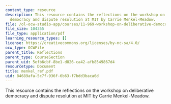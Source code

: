 ```yaml
---
content_type: resource
description: This resource contains the reflections on the workshop on deliberative
  democracy and dispute resolution at MIT by Carrie Menkel-Meadow.
file: /ol-ocw-studio-app/courses/11-969-workshop-on-deliberative-democracy-and-dispute-resolution-summer-2005/84689afa5c7f936f6b63f7bdd3baca6d_menkel_ref.pdf
file_size: 104355
file_type: application/pdf
learning_resource_types: []
license: https://creativecommons.org/licenses/by-nc-sa/4.0/
ocw_type: OCWFile
parent_title: Reflections
parent_type: CourseSection
parent_uid: 5efb6cbf-8be1-d826-ca42-afb8549867d4
resourcetype: Document
title: menkel_ref.pdf
uid: 84689afa-5c7f-936f-6b63-f7bdd3baca6d
---
```

This resource contains the reflections on the workshop on deliberative democracy and dispute resolution at MIT by Carrie Menkel-Meadow.